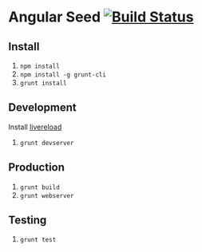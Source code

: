 Angular Seed [![Build Status](https://travis-ci.org/federicot/angular-seed.png?branch=master)](https://travis-ci.org/federicot/angular-seed)
============

Install
-------
1. `npm install`
2. `npm install -g grunt-cli`
4. `grunt install`

Development
-----------
Install [livereload](http://feedback.livereload.com/knowledgebase/articles/86242-how-do-i-install-and-use-the-browser-extensions-)

1. `grunt devserver`

Production
----------
1. `grunt build`
2. `grunt webserver`

Testing
-------
1. `grunt test`
